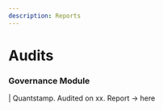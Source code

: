 ```yaml
---
description: Reports
---
```


# Audits

### Governance Module

\| Quantstamp. Audited on xx. Report -> here
